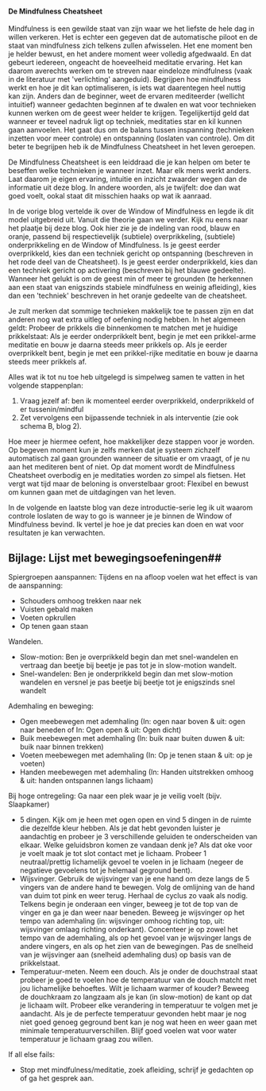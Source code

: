 #### De Mindfulness Cheatsheet

Mindfulness is een gewilde staat van zijn waar we het liefste de hele dag in willen verkeren. Het is echter een gegeven dat de automatische piloot en de staat van mindfulness zich telkens zullen afwisselen. Het ene moment ben je helder bewust, en het andere moment weer volledig afgedwaald. En dat gebeurt iedereen, ongeacht de hoeveelheid meditatie ervaring. Het kan daarom averechts werken om te streven naar eindeloze mindfulness (vaak in de literatuur met 'verlichting' aangeduid). Begrijpen hoe mindfulness werkt en hoe je dit kan optimaliseren, is iets wat daarentegen heel nuttig kan zijn. Anders dan de beginner, weet de ervaren mediteerder (wellicht intuitief) wanneer gedachten beginnen af te dwalen en wat voor technieken kunnen werken om de geest weer helder te krijgen. Tegelijkertijd geld dat wanneer er teveel nadruk ligt op techniek, meditaties star en kil kunnen gaan aanvoelen. Het gaat dus om de balans tussen inspanning (technieken inzetten voor meer controle) en ontspanning (loslaten van controle). Om dit beter te begrijpen heb ik de Mindfulness Cheatsheet in het leven geroepen.

De Mindfulness Cheatsheet is een leiddraad die je kan helpen om beter te beseffen welke technieken je wanneer inzet. Maar elk mens werkt anders. Laat daarom je eigen ervaring, intuitie en inzicht zwaarder wegen dan de informatie uit deze blog. In andere woorden, als je twijfelt: doe dan wat goed voelt, ookal staat dit misschien haaks op wat ik aanraad.

In de vorige blog vertelde ik over de Window of Mindfulness en legde ik dit model uitgebreid uit. Vanuit die theorie gaan we verder. Kijk nu eens naar het plaatje bij deze blog. Ook hier zie je de indeling van rood, blauw en oranje, passend bij respectievelijk (subtiele) overprikkeling, (subtiele) onderprikkeling en de Window of Mindfulness. Is je geest eerder overprikkeld, kies dan een techniek gericht op ontspanning (beschreven in het rode deel van de Cheatsheet). Is je geest eerder onderprikkeld, kies dan een techniek gericht op activering (beschreven bij het blauwe gedeelte). Wanneer het gelukt is om de geest min of meer te grounden (te herkennen aan een staat van enigszinds stabiele mindfulness en weinig afleiding), kies dan een 'techniek' beschreven in het oranje gedeelte van de cheatsheet. 

Je zult merken dat sommige technieken makkelijk toe te passen zijn en dat anderen nog wat extra uitleg of oefening nodig hebben. In het algemeen geldt: Probeer de prikkels die binnenkomen te matchen met je huidige prikkelstaat: Als je eerder onderprikkelt bent, begin je met een prikkel-arme meditatie en bouw je daarna steeds meer prikkels op. Als je eerder overprikkelt bent, begin je met een prikkel-rijke meditatie en bouw je daarna steeds meer prikkels af. 

Alles wat ik tot nu toe heb uitgelegd is simpelweg samen te vatten in het volgende stappenplan: 
1) Vraag jezelf af: ben ik momenteel eerder overprikkeld, onderprikkeld of er tussenin/mindful
2) Zet vervolgens een bijpassende techniek in als interventie (zie ook schema B, blog 2).
 
Hoe meer je hiermee oefent, hoe makkelijker deze stappen voor je worden. Op begeven moment kun je zelfs merken dat je systeem zichzelf automatisch zal gaan grounden wanneer de situatie er om vraagt, of je nu aan het mediteren bent of niet. Op dat moment wordt de Mindfulness Cheatsheet overbodig en je meditaties worden zo simpel als fietsen. Het vergt wat tijd maar de beloning is onverstelbaar groot: Flexibel en bewust om kunnen gaan met de uitdagingen van het leven.

In de volgende en laatste blog van deze introductie-serie leg ik uit waarom controle loslaten de way to go is wanneer je je binnen de Window of Mindfulness bevind. Ik vertel je hoe je dat precies kan doen en wat voor resultaten je kan verwachten. 


## Bijlage: Lijst met bewegingsoefeningen##
Spiergroepen aanspannen: Tijdens en na afloop voelen wat het effect is van de aanspanning:
- Schouders omhoog trekken naar nek
- Vuisten gebald maken
- Voeten opkrullen
- Op tenen gaan staan

Wandelen.
- Slow-motion: Ben je overprikkeld begin dan met snel-wandelen en vertraag dan beetje bij beetje je pas tot je in slow-motion wandelt.
- Snel-wandelen: Ben je onderprikkeld begin dan met slow-motion wandelen en versnel je pas beetje bij beetje tot je enigszinds snel wandelt

Ademhaling en beweging:
- Ogen meebewegen met ademhaling (In: ogen naar boven & uit: ogen naar beneden of In: Ogen open & uit: Ogen dicht)
- Buik meebewegen met ademhaling (In: buik naar buiten duwen & uit: buik naar binnen trekken)
- Voeten meebewegen met ademhaling (In: Op je tenen staan & uit: op je voeten)
- Handen meebewegen met ademhaling (In: Handen uitstrekken omhoog & uit: handen ontspannen langs lichaam)

Bij hoge ontregeling: Ga naar een plek waar je je veilig voelt (bijv. Slaapkamer)
- 5 dingen. Kijk om je heen met ogen open en vind 5 dingen in de ruimte die dezelfde kleur hebben. Als je dat hebt gevonden luister je aandachtig en probeer je 3 verschillende geluiden te onderscheiden van elkaar. Welke geluidsbron komen ze vandaan denk je? Als dat oke voor je voelt maak je tot slot contact met je lichaam. Probeer 1 neutraal/prettig lichamelijk gevoel te voelen in je lichaam (negeer de negatieve gevoelens tot je helemaal geground bent). 
- Wijsvinger. Gebruik de wijsvinger van je ene hand om deze langs de 5 vingers van de andere hand te bewegen. Volg de omlijning van de hand van duim tot pink en weer terug. Herhaal de cyclus zo vaak als nodig. Telkens begin je onderaan een vinger, beweeg je tot de top van de vinger en ga je dan weer naar beneden. Beweeg je wijsvinger op het tempo van ademhaling (in: wijsvinger omhoog richting top, uit: wijsvinger omlaag richting onderkant). Concenteer je op zowel het tempo van de ademhaling, als op het gevoel van je wijsvinger langs de andere vingers, en als op het zien van de bewegingen. Pas de snelheid van je wijsvinger aan (snelheid ademhaling dus) op basis van de prikkelstaat.
- Temperatuur-meten. Neem een douch. Als je onder de douchstraal staat probeer je goed te voelen hoe de temperatuur van de douch matcht met jou lichamelijke behoeftes. Wilt je lichaam warmer of kouder? Beweeg de douchkraam zo langzaam als je kan (in slow-motion) de kant op dat je lichaam wilt. Probeer elke verandering in temperatuur te volgen met je aandacht. Als je de perfecte temperatuur gevonden hebt maar je nog niet goed genoeg geground bent kan je nog wat heen en weer gaan met minimale temperatuurverschillen. Blijf goed voelen wat voor water temperatuur je lichaam graag zou willen.

If all else fails: 
- Stop met mindfulness/meditatie, zoek afleiding, schrijf je gedachten op of ga het gesprek aan.
